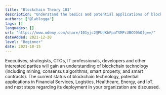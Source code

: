 ```yaml
---
title: "Blockchain Theory 101"
description: "Understand the basics and potential applications of blockchain technology"
authors: ["@lablogga"]
tags: []
languages: []
url: "https://www.udemy.com/share/101yjc2@PUdKbFpaTVMPcUBCO0hOfg==/"
dateAdded: 2021-12-20
level: "Beginner"
date: 2021-10-15
---
```


Executives, strategists, CTOs, IT professionals, developers and other interested parties will gain an understanding of blockchain technology (including mining, consensus algorithms, smart property, and smart contracts). The current status of blockchain technology, potential applications in Financial Services, Logistics, Healthcare, Energy, and IoT, and next steps regarding its deployment in your organization are discussed. 